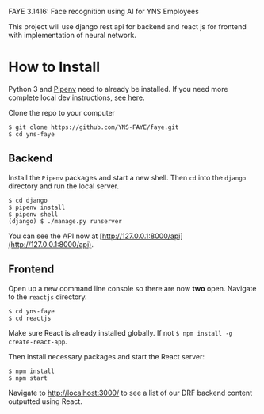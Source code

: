 FAYE 3.1416:
Face recognition using AI
for YNS Employees

This project will use django rest api for backend and react js for frontend with implementation of neural network.

# How to Install

Python 3 and [Pipenv](https://docs.pipenv.org/) need to already be installed. If you need more complete local dev instructions, [see here](https://djangoforbeginners.com/initial-setup/).

Clone the repo to your computer

```
$ git clone https://github.com/YNS-FAYE/faye.git
$ cd yns-faye
```

## Backend

Install the `Pipenv` packages and start a new shell. Then `cd` into the `django` directory and run the local server.

```
$ cd django
$ pipenv install
$ pipenv shell
(django) $ ./manage.py runserver
```

You can see the API now at [http://127.0.0.1:8000/api](http://127.0.0.1:8000/api).

## Frontend

Open up a new command line console so there are now **two** open. Navigate to the `reactjs` directory.

```
$ cd yns-faye
$ cd reactjs
```

Make sure React is already installed globally. If not `$ npm install -g create-react-app`.

Then install necessary packages and start the React server:

```
$ npm install
$ npm start
```

Navigate to [http://localhost:3000/](http://localhost:3000/) to see a list of our DRF backend content outputted using React.
